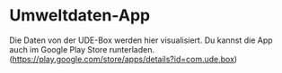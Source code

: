 # Umweltdaten-App
Die Daten von der UDE-Box werden hier visualisiert.
Du kannst die App auch im Google Play Store runterladen. (https://play.google.com/store/apps/details?id=com.ude.box)
